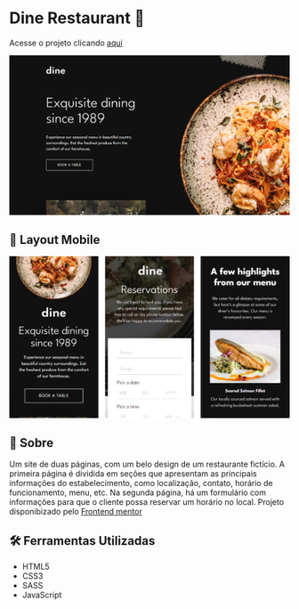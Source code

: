 # Dine Restaurant 🍕

Acesse o projeto clicando [aqui](https://filipehibrael.github.io/dine-restaurant-website/)

<img src="./images/projeto-banner.jpg" alt="Banner do projeto"/>

## 📱 Layout Mobile

<img src="./images/projeto-banner-mobile.png" alt="Banner do projeto"/>

## 📖 Sobre

Um site de duas páginas, com um belo design de um restaurante fictício. A primeira página é dividida em seções que apresentam as principais informações do estabelecimento, como localização, contato, horário de funcionamento, menu, etc. Na segunda página, há um formulário com informações para que o cliente possa reservar um horário no local. Projeto disponibizado pelo [Frontend mentor](https://www.frontendmentor.io/)

## 🛠️ Ferramentas Utilizadas

- HTML5
- CSS3
- SASS
- JavaScript
